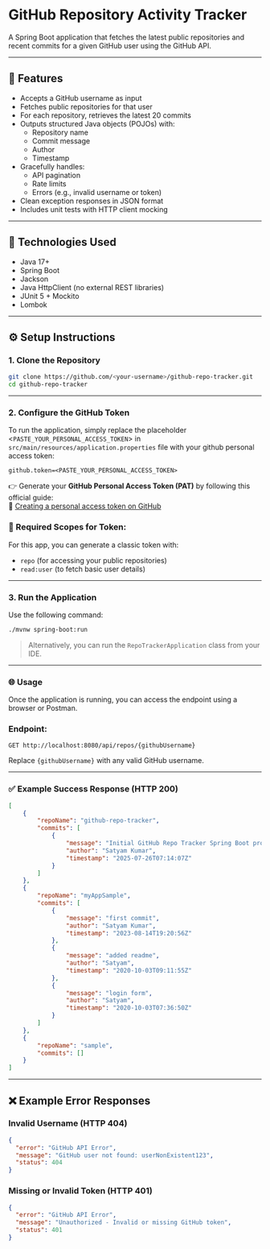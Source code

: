 # GitHub Repository Activity Tracker

A Spring Boot application that fetches the latest public repositories and recent commits for a given GitHub user using the GitHub API.

---

## 🚀 Features

- Accepts a GitHub username as input
- Fetches public repositories for that user
- For each repository, retrieves the latest 20 commits
- Outputs structured Java objects (POJOs) with:
    - Repository name
    - Commit message
    - Author
    - Timestamp
- Gracefully handles:
    - API pagination
    - Rate limits
    - Errors (e.g., invalid username or token)
- Clean exception responses in JSON format
- Includes unit tests with HTTP client mocking

---

## 🧪 Technologies Used

- Java 17+
- Spring Boot
- Jackson
- Java HttpClient (no external REST libraries)
- JUnit 5 + Mockito
- Lombok

---

## ⚙️ Setup Instructions

### 1. Clone the Repository
```bash
git clone https://github.com/<your-username>/github-repo-tracker.git
cd github-repo-tracker
```
---


### 2. Configure the GitHub Token

To run the application, simply replace the placeholder &lt;`PASTE_YOUR_PERSONAL_ACCESS_TOKEN`&gt;  in `src/main/resources/application.properties` file with your github personal access token:

```properties
github.token=<PASTE_YOUR_PERSONAL_ACCESS_TOKEN>
```
👉 Generate your **GitHub Personal Access Token (PAT)** by following this official guide:  
🔗 [Creating a personal access token on GitHub](https://docs.github.com/en/authentication/keeping-your-account-and-data-secure/managing-your-personal-access-tokens#creating-a-personal-access-token-classic)

### 🔐 Required Scopes for Token:

For this app, you can generate a classic token with:

- `repo` (for accessing your public repositories)
- `read:user` (to fetch basic user details)

---

### 3. Run the Application

Use the following command:

```bash
./mvnw spring-boot:run
```

> Alternatively, you can run the `RepoTrackerApplication` class from your IDE.

---

### 🌐 Usage

Once the application is running, you can access the endpoint using a browser or Postman.

### Endpoint:

```
GET http://localhost:8080/api/repos/{githubUsername}
```

Replace `{githubUsername}` with any valid GitHub username.

---

### ✅ Example Success Response (HTTP 200)

```json
[
    {
        "repoName": "github-repo-tracker",
        "commits": [
            {
                "message": "Initial GitHub Repo Tracker Spring Boot project setup",
                "author": "Satyam Kumar",
                "timestamp": "2025-07-26T07:14:07Z"
            }
        ]
    },
    {
        "repoName": "myAppSample",
        "commits": [
            {
                "message": "first commit",
                "author": "Satyam Kumar",
                "timestamp": "2023-08-14T19:20:56Z"
            },
            {
                "message": "added readme",
                "author": "Satyam",
                "timestamp": "2020-10-03T09:11:55Z"
            },
            {
                "message": "login form",
                "author": "Satyam",
                "timestamp": "2020-10-03T07:36:50Z"
            }
        ]
    },
    {
        "repoName": "sample",
        "commits": []
    }
]
```

---

## ❌ Example Error Responses

### Invalid Username (HTTP 404)
```json
{
  "error": "GitHub API Error",
  "message": "GitHub user not found: userNonExistent123",
  "status": 404
}
```

### Missing or Invalid Token (HTTP 401)
```json
{
  "error": "GitHub API Error",
  "message": "Unauthorized - Invalid or missing GitHub token",
  "status": 401
}
```

